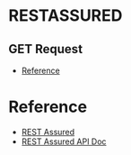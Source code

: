 # RESTASSURED

## GET Request

- [Reference](https://javadoc.io/doc/io.rest-assured/rest-assured/latest/io/restassured/RestAssured.html#get-java.net.URI-)

# Reference
- [REST Assured](https://rest-assured.io/)
- [REST Assured API Doc](https://javadoc.io/doc/io.rest-assured/rest-assured/latest/io/restassured/RestAssured.html)

